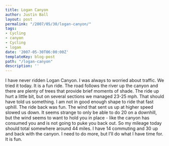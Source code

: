 ```yaml
---
title: Logan Canyon
author: Justin Ball
layout: post
permalink: "/2007/05/30/logan-canyon/"
tags:
- Cycling
- canyon
- Cycling
- logan
date: '2007-05-30T06:00:00Z'
templateKey: blog-post
path: "/logan-canyon"
description: ''
---
```


I have never ridden Logan Canyon. I was always to worried about traffic. We tried it today. It is a fun ride. The road follows the river up the canyon and there are plenty of trees that provide brief moments of shade. The ride up hurt a little bit, but on several sections we managed 23-25 mph. That should have told us something. I am not in good enough shape to ride that fast uphill. The ride back was fun. The wind that sent us up at higher speed slowed us down. It seems strange to only be able to do 20 on a downhill, but the wind seems to want to hold you in place - like the canyon has consumed you and is not going to puke you back out. So my mileage today should total somewhere around 44 miles. I have 14 commuting and 30 up and back with the canyon. I need to do more, but I'll do what I have time for. It is fun.
